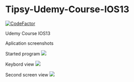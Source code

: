# Tipsy-Udemy-Course-IOS13
[![CodeFactor](https://www.codefactor.io/repository/github/prefect1109/tipsy-udemy-course-ios13/badge)](https://www.codefactor.io/repository/github/prefect1109/tipsy-udemy-course-ios13)

Udemy Course IOS13

Aplication screenshots

Started program
![][scr1]

[scr1]: Scr_1.png

Keybord view
![][scr2]

[scr2]: Scr_2.png

Second screen view
![][scr3]

[scr3]: Scr_3.png
